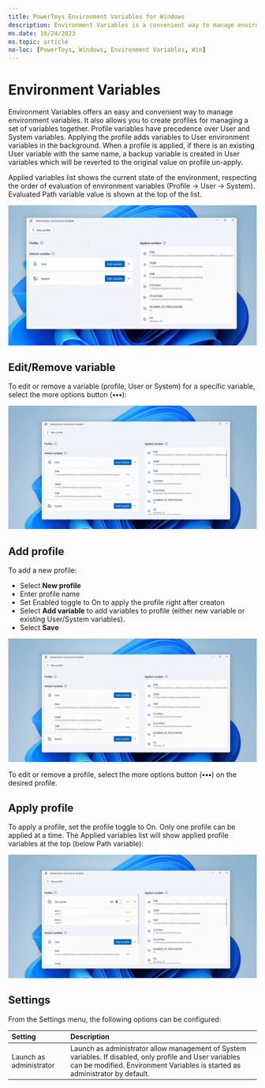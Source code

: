 ```yaml
---
title: PowerToys Environment Variables for Windows
description: Environment Variables is a convenient way to manage environment variables.
ms.date: 10/24/2023
ms.topic: article
no-loc: [PowerToys, Windows, Environment Variables, Win]
---
```


# Environment Variables

Environment Variables offers an easy and convenient way to manage environment variables. It also allows you to create profiles for managing a set of variables together. Profile variables have precedence over User and System variables. Applying the profile adds variables to User environment variables in the background. When a profile is applied, if there is an existing User variable with the same name, a backup variable is created in User variables which will be reverted to the original value on profile un-apply.

Applied variables list shows the current state of the environment, respecting the order of evaluation of environment variables (Profile -> User -> System). Evaluated Path variable value is shown at the top of the list. 

![PowerToys Environment Variables screenshot.](../images/powertoys-environment-variables.png)

## Edit/Remove variable

To edit or remove a variable (profile, User or System) for a specific variable, select the more options button (**•••**):

![PowerToys Environment Variables: Edit/Remove variable](../images/powertoys-environment-variables-edit-variable.gif)

## Add profile

To add a new profile:

 - Select **New profile**
 - Enter profile name
 - Set Enabled toggle to On to apply the profile right after creaton
 - Select **Add variable** to add variables to profile (either new variable or existing User/System variables).
 - Select **Save**

![PowerToys Environment Variables: Add profile](../images/powertoys-environment-variables-add-profile.gif)

To edit or remove a profile, select the more options button (**•••**) on the desired profile.

## Apply profile

To apply a profile, set the profile toggle to On. Only one profile can be applied at a time. The Applied variables list will show applied profile variables at the top (below Path variable):

![PowerToys Environment Variables: Apply profile](../images/powertoys-environment-variables-apply-profile.gif)

## Settings

From the Settings menu, the following options can be configured:

| Setting | Description |
| :--- | :--- |
| Launch as administrator | Launch as administrator allow management of System variables. If disabled, only profile and User variables can be modified. Environment Variables is started as administrator by default. |
